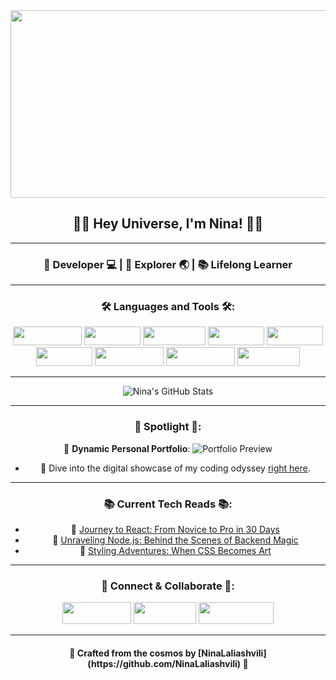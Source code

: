 <div align="center">

<img src="https://images.wallpaperscraft.com/image/single/stars_space_galaxy_117958_2560x1080.jpg" width="1110" height="300" />


<h2>🚀✨ Hey Universe, I'm Nina! 🌌✨</h2>

---

<h3>🌸 Developer 💻 | 🚀 Explorer 🌏 | 📚 Lifelong Learner </h3>

---

<h3>🛠 Languages and Tools 🛠:</h3> 

<img src="https://img.shields.io/badge/-JavaScript-F7DF1E?style=flat-square&logo=javascript&logoColor=black" width="110" height="30" />
<img src="https://img.shields.io/badge/-React-61DAFB?style=flat-square&logo=react&logoColor=white" width="90" height="30" />
<img src="https://img.shields.io/badge/-Node.js-339933?style=flat-square&logo=node.js&logoColor=white" width="100" height="30" />
<img src="https://img.shields.io/badge/-Express-000?style=flat-square&logo=express" width="90" height="30" />
<img src="https://img.shields.io/badge/-HTML5-E34F26?style=flat-square&logo=html5&logoColor=white" width="90" height="30" />
<img src="https://img.shields.io/badge/-CSS3-1572B6?style=flat-square&logo=css3" width="90" height="30" />
<img src="https://img.shields.io/badge/-Bootstrap-7952B3?style=flat-square&logo=bootstrap&logoColor=white" width="110" height="30" />
<img src="https://img.shields.io/badge/-MongoDB-47A248?style=flat-square&logo=mongodb&logoColor=white" width="110" height="30" />
<img src="https://img.shields.io/badge/-MySQL-4479A1?style=flat-square&logo=mysql&logoColor=white" width="100" height="30" />



---

![Nina's GitHub Stats](https://github-readme-stats.vercel.app/api?username=NinaLaliashvili&show_icons=true&bg_color=0d1117&title_color=ff6f61&text_color=8b949e&icon_color=ff6f61&border_color=3f5efb)

---

<h3>🌟 Spotlight 🌟:</h3>

🎨 **Dynamic Personal Portfolio**: 
  ![Portfolio Preview](path_to_portfolio_gif.gif)
- 🚀 Dive into the digital showcase of my coding odyssey [right here](link_to_portfolio).

---

<h3>📚 Current Tech Reads 📚:</h3>

- 🔖 [Journey to React: From Novice to Pro in 30 Days](#)
- 🔖 [Unraveling Node.js: Behind the Scenes of Backend Magic](#)
- 🔖 [Styling Adventures: When CSS Becomes Art](#)

---

<h3>🔗 Connect & Collaborate 🔗:</h3>

<a href="https://www.linkedin.com/in/nini-laliashvili-08a97b223/" target="_blank"><img src="https://img.shields.io/badge/-LinkedIn-0077B5?style=flat-square&logo=linkedin&logoColor=white" width="110" height="35" /></a>
<a href="mailto:ninilaliashvili8@gmail.com" target="_blank"><img src="https://img.shields.io/badge/-Email-D14836?style=flat-square&logo=gmail&logoColor=white" width="100" height="35" /></a>
<a href="your_portfolio_link" target="_blank"><img src="https://img.shields.io/badge/-Portfolio-FF6F61?style=flat-square" width="120" height="35" /></a>



---

<h4>💖 Crafted from the cosmos by [NinaLaliashvili](https://github.com/NinaLaliashvili) 🌠</h4>

</div>
